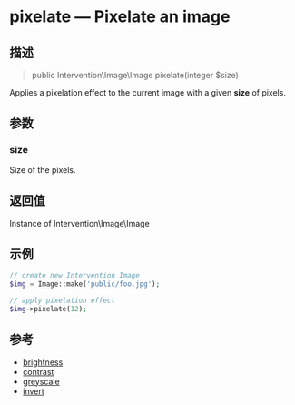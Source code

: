 # pixelate — Pixelate an image

## 描述

> public Intervention\Image\Image pixelate(integer $size)

Applies a pixelation effect to the current image with a given **size** of pixels.

## 参数

### size
Size of the pixels.

## 返回值
Instance of Intervention\Image\Image

## 示例

```php
// create new Intervention Image
$img = Image::make('public/foo.jpg');

// apply pixelation effect
$img->pixelate(12);
```

## 参考

- [brightness](/api/brightness)
- [contrast](/api/contrast)
- [greyscale](/api/greyscale)
- [invert](/api/invert)
